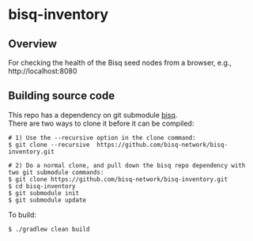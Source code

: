 # bisq-inventory

## Overview

For checking the health of the Bisq seed nodes from a browser, e.g., http://localhost:8080

## Building source code

This repo has a dependency on git submodule [bisq](https://github.com/bisq-network/bisq).  
There are two ways to clone it before it can be compiled:

```
# 1) Use the --recursive option in the clone command:
$ git clone --recursive  https://github.com/bisq-network/bisq-inventory.git

# 2) Do a normal clone, and pull down the bisq repo dependency with two git submodule commands:
$ git clone https://github.com/bisq-network/bisq-inventory.git
$ cd bisq-inventory
$ git submodule init
$ git submodule update
```

To build:
```
$ ./gradlew clean build
```
